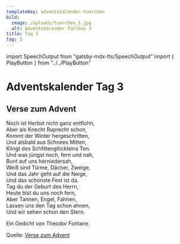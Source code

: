 ```yaml
---
templateKey: adventskalender-tuerchen
bild:
  image: /uploads/tuerchen_3.jpg
  alt: Adventskalender Türchen 3
title: Tag 3
tag: 3
---
```


import SpeechOutput from "gatsby-mdx-tts/SpeechOutput"
import { PlayButton } from "../../PlayButton"

<SpeechOutput id="adventskalender-tag-3" customPlayButton={PlayButton}>

# Adventskalender Tag 3

## Verse zum Advent

Noch ist Herbst nicht ganz entflohn,  
Aber als Knecht Ruprecht schon,  
Kommt der Winter hergeschritten,  
Und alsbald aus Schnees Mitten,  
Klingt des Schlittenglöckleins Ton.  
Und was jüngst noch, fern und nah,  
Bunt auf uns herniedersah,  
Weiß sind Türme, Dächer, Zweige,  
Und das Jahr geht auf die Neige,  
Und das schönste Fest ist da.  
Tag du der Geburt des Herrn,  
Heute bist du uns noch fern,  
Aber Tannen, Engel, Fahnen,  
Lassen uns den Tag schon ahnen,  
Und wir sehen schon den Stern.

Ein Gedicht von Theodor Fontane.

Quelle: [Verse zum Advent](https://www.textquellen.de/theodor-fontane/verse-zum-advent/)

</SpeechOutput>

